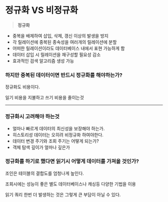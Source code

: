 # 정규화 VS 비정규화

> **정규화**

* 중복을 배제하여 삽입, 삭제, 갱신 이상의 발생을 방지
* 각 릴레이션에 중복된 종속성을 여러개의 릴레이션에 분할
* 어떠한 릴레이션이라도 데이터베이스 내에서 표현 가능하게 함
* 데이터 삽입 시 릴레이션을 재구성할 필요성 감소
* 효과적인 검색 알고리즘 생성 가능



### 하지만 중복된 데이터이면 반드시 정규화를 해야하는가?

정규화도 비용이다.

일기 비용을 지불하고 쓰기 비용을 줄이는것

****

### 정규화시 고려해야 하는것

* 얼마나 빠르게 데이터의 최신성을 보장해야 하는가.
* 히스토리성 데이터는 오히려 비정규화 하여야한다.
* 데이터 변경 주기와 조회 주기는 어떻게 되는가?
* 객체 탐색 깊이가 얼마나 깊은가



### 정규화를 하기로 했다면 읽기시 어떻게 데이터를 가져올 것인가?

조인은 테이블의 결합도를 엄청나게 높인다.

조회시에는 성능이 좋은 별도 데이터베이스나 캐싱등 다양한 기법을 이용

읽기 쿼리 한번 더 발생하는 것은 그렇게 큰 부담이 아닐 수 있다.




